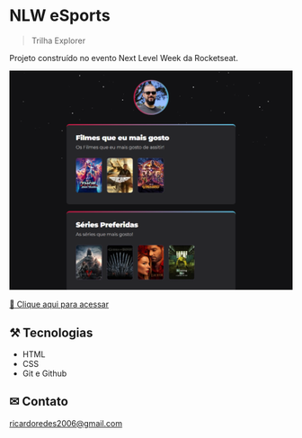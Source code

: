 # NLW eSports

>Trilha Explorer


Projeto construído no evento Next Level Week da Rocketseat.

![preview](./.github/preview.png)



[ 🔗 Clique aqui para acessar](https://ricardojcosta.github.io/nlw/)


## ⚒ Tecnologias

  - HTML
  - CSS
  - Git e Github

## ✉ Contato

ricardoredes2006@gmail.com
  



